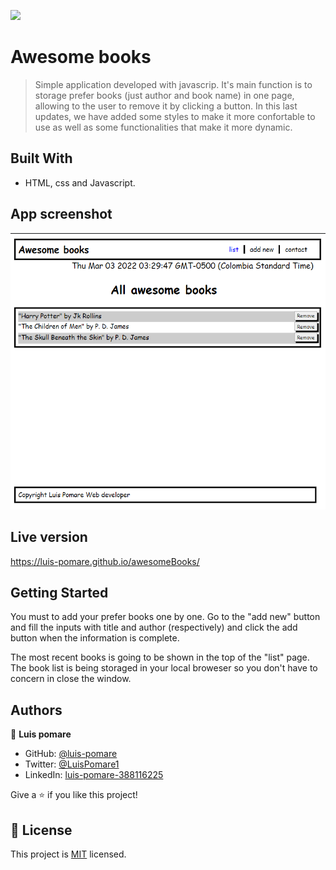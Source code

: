 ![](https://img.shields.io/badge/Microverse-blueviolet)

# Awesome books

> Simple application developed with javascrip. It's main function is to storage prefer books (just author and book name) in one page, allowing to the user to remove it by clicking a button. In this last updates, we have added some styles to make it more confortable to use as well as some functionalities that make it more dynamic.

## Built With

- HTML, css and Javascript.

## App screenshot

![](images/app_screenshot.png)

## Live version

https://luis-pomare.github.io/awesomeBooks/

## Getting Started

You must to add your prefer books one by one. Go to the "add new" button and fill the inputs with title and author (respectively) and click the add button when the information is complete.

The most recent books is going to be shown in the top of the "list" page. The book list is being storaged in your local broweser so you don't have to concern in close the window.

## Authors

👤 **Luis pomare**

- GitHub: [@luis-pomare](https://github.com/luis-pomare)
- Twitter: [@LuisPomare1](https://twitter.com/LuisPomare1)
- LinkedIn: [luis-pomare-388116225](https://www.linkedin.com/in/luis-pomare-388116225/)

Give a ⭐️ if you like this project!

## 📝 License

This project is [MIT](./MIT.md) licensed.
